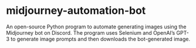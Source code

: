 # midjourney-automation-bot
An open-source Python program to automate generating images using the Midjourney bot on Discord. The program uses Selenium and OpenAI’s GPT-3 to generate image prompts and then downloads the bot-generated image.
